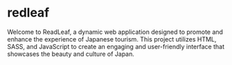 # redleaf
Welcome to ReadLeaf, a dynamic web application designed to promote and enhance the experience of Japanese tourism. This project utilizes HTML, SASS, and JavaScript to create an engaging and user-friendly interface that showcases the beauty and culture of Japan.
